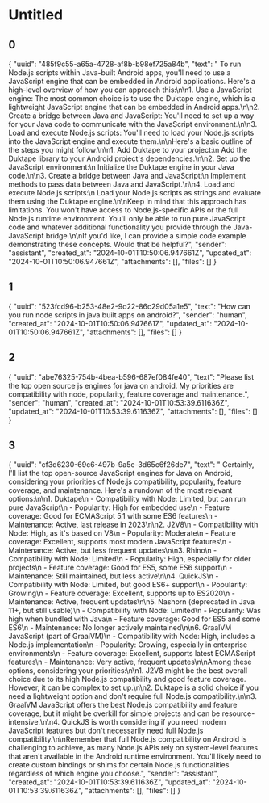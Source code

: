 # Untitled

## 0

{
  "uuid": "485f9c55-a65a-4728-af8b-b98ef725a84b",
  "text": " To run Node.js scripts within Java-built Android apps, you'll need to use a JavaScript engine that can be embedded in Android applications. Here's a high-level overview of how you can approach this:\n\n1. Use a JavaScript engine: The most common choice is to use the Duktape engine, which is a lightweight JavaScript engine that can be embedded in Android apps.\n\n2. Create a bridge between Java and JavaScript: You'll need to set up a way for your Java code to communicate with the JavaScript environment.\n\n3. Load and execute Node.js scripts: You'll need to load your Node.js scripts into the JavaScript engine and execute them.\n\nHere's a basic outline of the steps you might follow:\n\n1. Add Duktape to your project:\n   Add the Duktape library to your Android project's dependencies.\n\n2. Set up the JavaScript environment:\n   Initialize the Duktape engine in your Java code.\n\n3. Create a bridge between Java and JavaScript:\n   Implement methods to pass data between Java and JavaScript.\n\n4. Load and execute Node.js scripts:\n   Load your Node.js scripts as strings and evaluate them using the Duktape engine.\n\nKeep in mind that this approach has limitations. You won't have access to Node.js-specific APIs or the full Node.js runtime environment. You'll only be able to run pure JavaScript code and whatever additional functionality you provide through the Java-JavaScript bridge.\n\nIf you'd like, I can provide a simple code example demonstrating these concepts. Would that be helpful?",
  "sender": "assistant",
  "created_at": "2024-10-01T10:50:06.947661Z",
  "updated_at": "2024-10-01T10:50:06.947661Z",
  "attachments": [],
  "files": []
}

## 1

{
  "uuid": "523fcd96-b253-48e2-9d22-86c29d05a1e5",
  "text": "How can you run node scripts in java built apps on android?",
  "sender": "human",
  "created_at": "2024-10-01T10:50:06.947661Z",
  "updated_at": "2024-10-01T10:50:06.947661Z",
  "attachments": [],
  "files": []
}

## 2

{
  "uuid": "abe76325-754b-4bea-b596-687ef084fe40",
  "text": "Please list the top open source js engines for java on android. My priorities are compatibility with node, popularity, feature coverage and maintenance.",
  "sender": "human",
  "created_at": "2024-10-01T10:53:39.611636Z",
  "updated_at": "2024-10-01T10:53:39.611636Z",
  "attachments": [],
  "files": []
}

## 3

{
  "uuid": "cf3d6230-69c6-497b-9a5e-3d65c6f26de7",
  "text": " Certainly, I'll list the top open-source JavaScript engines for Java on Android, considering your priorities of Node.js compatibility, popularity, feature coverage, and maintenance. Here's a rundown of the most relevant options:\n\n1. Duktape\n   - Compatibility with Node: Limited, but can run pure JavaScript\n   - Popularity: High for embedded use\n   - Feature coverage: Good for ECMAScript 5.1 with some ES6 features\n   - Maintenance: Active, last release in 2023\n\n2. J2V8\n   - Compatibility with Node: High, as it's based on V8\n   - Popularity: Moderate\n   - Feature coverage: Excellent, supports most modern JavaScript features\n   - Maintenance: Active, but less frequent updates\n\n3. Rhino\n   - Compatibility with Node: Limited\n   - Popularity: High, especially for older projects\n   - Feature coverage: Good for ES5, some ES6 support\n   - Maintenance: Still maintained, but less active\n\n4. QuickJS\n   - Compatibility with Node: Limited, but good ES6+ support\n   - Popularity: Growing\n   - Feature coverage: Excellent, supports up to ES2020\n   - Maintenance: Active, frequent updates\n\n5. Nashorn (deprecated in Java 11+, but still usable)\n   - Compatibility with Node: Limited\n   - Popularity: Was high when bundled with Java\n   - Feature coverage: Good for ES5 and some ES6\n   - Maintenance: No longer actively maintained\n\n6. GraalVM JavaScript (part of GraalVM)\n   - Compatibility with Node: High, includes a Node.js implementation\n   - Popularity: Growing, especially in enterprise environments\n   - Feature coverage: Excellent, supports latest ECMAScript features\n   - Maintenance: Very active, frequent updates\n\nAmong these options, considering your priorities:\n\n1. J2V8 might be the best overall choice due to its high Node.js compatibility and good feature coverage. However, it can be complex to set up.\n\n2. Duktape is a solid choice if you need a lightweight option and don't require full Node.js compatibility.\n\n3. GraalVM JavaScript offers the best Node.js compatibility and feature coverage, but it might be overkill for simple projects and can be resource-intensive.\n\n4. QuickJS is worth considering if you need modern JavaScript features but don't necessarily need full Node.js compatibility.\n\nRemember that full Node.js compatibility on Android is challenging to achieve, as many Node.js APIs rely on system-level features that aren't available in the Android runtime environment. You'll likely need to create custom bindings or shims for certain Node.js functionalities regardless of which engine you choose.",
  "sender": "assistant",
  "created_at": "2024-10-01T10:53:39.611636Z",
  "updated_at": "2024-10-01T10:53:39.611636Z",
  "attachments": [],
  "files": []
}
